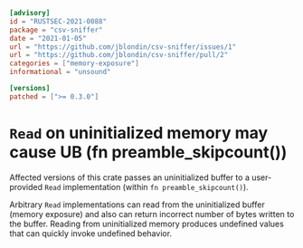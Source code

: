 ```toml
[advisory]
id = "RUSTSEC-2021-0088"
package = "csv-sniffer"
date = "2021-01-05"
url = "https://github.com/jblondin/csv-sniffer/issues/1"
url = "https://github.com/jblondin/csv-sniffer/pull/2"
categories = ["memory-exposure"]
informational = "unsound"

[versions]
patched = [">= 0.3.0"]
```

# `Read` on uninitialized memory may cause UB (fn preamble_skipcount())

Affected versions of this crate passes an uninitialized buffer to a user-provided `Read` implementation (within `fn preamble_skipcount()`).

Arbitrary `Read` implementations can read from the uninitialized buffer (memory exposure) and also can return incorrect number of bytes written to the buffer.
Reading from uninitialized memory produces undefined values that can quickly invoke undefined behavior.
